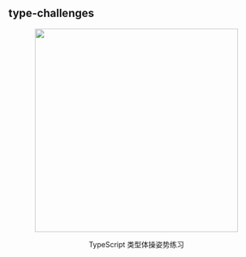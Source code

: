 ## type-challenges
<p align='center'>
  <img src='https://github.com/type-challenges/type-challenges/blob/main/screenshots/logo.svg' width='400'/>
</p>

<p align='center'>TypeScript 类型体操姿势练习</p>